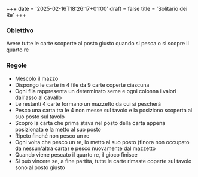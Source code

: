 +++
date = '2025-02-16T18:26:17+01:00'
draft = false
title = 'Solitario dei Re'
+++

### Obiettivo
Avere tutte le carte scoperte al posto giusto quando si pesca o si scopre il quarto re
### Regole
- Mescolo il mazzo
- Dispongo le carte in 4 file da 9 carte coperte ciascuna 
- Ogni fila rappresenta un determinato seme e ogni colonna i valori dall'asso al cavallo
- Le restanti 4 carte formano un mazzetto da cui si pescherà
- Pesco una carta tra le 4 non messe sul tavolo e la posiziono scoperta al suo posto sul tavolo
- Scopro la carta che prima stava nel posto della carta appena posizionata e la metto al suo posto
- Ripeto finché non pesco un re
- Ogni volta che pesco un re, lo metto al suo posto (finora non occupato da nessun'altra carta) e pesco nuovamente dal mazzetto
- Quando viene pescato il quarto re, il gioco finisce
- Si può vincere se, a fine partita, tutte le carte rimaste coperte sul tavolo sono al posto giusto
